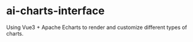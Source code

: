 # ai-charts-interface

Using Vue3 + Apache Echarts to render and customize different types of charts.
